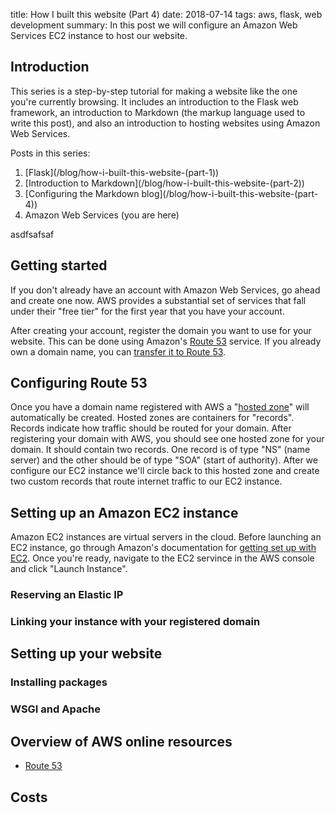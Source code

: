 title: How I built this website (Part 4)
date: 2018-07-14
tags: aws, flask, web development
summary: In this post we will configure an Amazon Web Services EC2 instance to host our website.

## Introduction

This series is a step-by-step tutorial for making a website like the one you're currently browsing. It includes an introduction to the Flask web framework, an introduction to Markdown (the markup language used to write this post), and also an introduction to hosting websites using Amazon Web Services.

Posts in this series:
1. [Flask](/blog/how-i-built-this-website-(part-1\))
2. [Introduction to Markdown](/blog/how-i-built-this-website-(part-2\))
3. [Configuring the Markdown blog](/blog/how-i-built-this-website-(part-4\))
4. Amazon Web Services (you are here)


asdfsafsaf


## Getting started

If you don't already have an account with Amazon Web Services, go ahead and create one now. AWS provides a substantial set of services that fall under their "free tier" for the first year that you have your account.

After creating your account, register the domain you want to use for your website. This can be done using Amazon's [Route 53](https://docs.aws.amazon.com/Route53/latest/DeveloperGuide/Welcome.html) service. If you already own a domain name, you can [transfer it to Route 53](https://docs.aws.amazon.com/Route53/latest/DeveloperGuide/domain-transfer-to-route-53.html?console_help=true).

## Configuring Route 53

Once you have a domain name registered with AWS a "[hosted zone](https://docs.aws.amazon.com/Route53/latest/DeveloperGuide/hosted-zones-working-with.html)" will automatically be created. Hosted zones are containers for "records". Records indicate how traffic should be routed for your domain. After registering your domain with AWS, you should see one hosted zone for your domain. It should contain two records. One record is of type "NS" (name server) and the other should be of type "SOA" (start of authority). After we configure our EC2 instance we'll circle back to this hosted zone and create two custom records that route internet traffic to our EC2 instance.

## Setting up an Amazon EC2 instance

Amazon EC2 instances are virtual servers in the cloud. Before launching an EC2 instance, go through Amazon's documentation for [getting set up with EC2](https://docs.aws.amazon.com/AWSEC2/latest/UserGuide/get-set-up-for-amazon-ec2.html). Once you're ready, navigate to the EC2 servince in the AWS console and click "Launch Instance". 



### Reserving an Elastic IP

### Linking your instance with your registered domain


## Setting up your website

### Installing packages

### WSGI and Apache

## Overview of AWS online resources

* [Route 53](https://docs.aws.amazon.com/Route53/latest/DeveloperGuide/Welcome.html)

## Costs